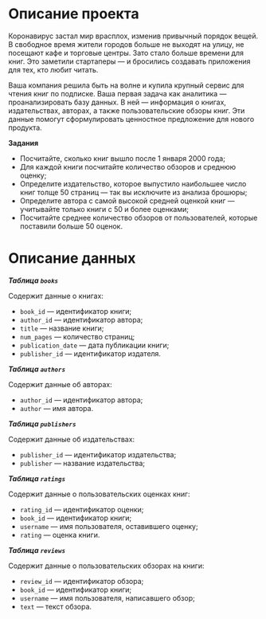 # Описание проекта
Коронавирус застал мир врасплох, изменив привычный порядок вещей. В свободное время жители городов больше не выходят на улицу, не посещают кафе и торговые центры. Зато стало больше времени для книг. Это заметили стартаперы — и бросились создавать приложения для тех, кто любит читать.

Ваша компания решила быть на волне и купила крупный сервис для чтения книг по подписке. Ваша первая задача как аналитика — проанализировать базу данных. В ней — информация о книгах, издательствах, авторах, а также пользовательские обзоры книг. Эти данные помогут сформулировать ценностное предложение для нового продукта.

**Задания**<br>
* Посчитайте, сколько книг вышло после 1 января 2000 года;
* Для каждой книги посчитайте количество обзоров и среднюю оценку;
* Определите издательство, которое выпустило наибольшее число книг толще 50 страниц — так вы исключите из анализа брошюры;
* Определите автора с самой высокой средней оценкой книг — учитывайте только книги с 50 и более оценками;
* Посчитайте среднее количество обзоров от пользователей, которые поставили больше 50 оценок.

# Описание данных
***Таблица `books`***

Содержит данные о книгах:

* `book_id` — идентификатор книги;
* `author_id` — идентификатор автора;
* `title` — название книги;
* `num_pages` — количество страниц;
* `publication_date` — дата публикации книги;
* `publisher_id` — идентификатор издателя.


***Таблица `authors`***

Содержит данные об авторах:

* `author_id` — идентификатор автора;
* `author` — имя автора.


***Таблица `publishers`***

Содержит данные об издательствах:

* `publisher_id` — идентификатор издательства;
* `publisher` — название издательства;


***Таблица `ratings`***

Содержит данные о пользовательских оценках книг:

* `rating_id` — идентификатор оценки;
* `book_id` — идентификатор книги;
* `username` — имя пользователя, оставившего оценку;
* `rating` — оценка книги.


***Таблица `reviews`***

Содержит данные о пользовательских обзорах на книги:

* `review_id` — идентификатор обзора;
* `book_id` — идентификатор книги;
* `username` — имя пользователя, написавшего обзор;
* `text` — текст обзора.